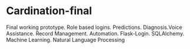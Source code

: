 # Cardination-final
Final working prototype. Role based logins. Predictions. Diagnosis.Voice Assistance. Record Management. Automation. Flask-Login. SQLAlchemy. Machine Learning. Natural Language Processing
